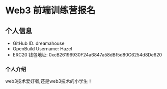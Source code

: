 # Web3 前端训练营报名

## 个人信息

* GitHub ID: dreamahouse
* OpenBuild Username: Hazel
* ERC20 钱包地址: 0xcB26196930F24a6847a58dBf5d80C6254d8De620

### 个人介绍
web3技术爱好者,还是web3技术的小学生！
